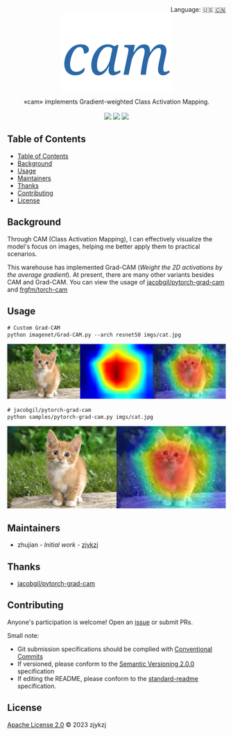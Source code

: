 <div align="right">
  Language:
    🇺🇸
  <a title="Chinese" href="./README.zh-CN.md">🇨🇳</a>
</div>

 <div align="center"><a title="" href="git@github.com:zjykzj/cam.git"><img align="center" src="./imgs/cam.svg"></a></div>

<p align="center">
  «cam» implements Gradient-weighted Class Activation Mapping.
<br>
<br>
  <a href="https://github.com/RichardLitt/standard-readme"><img src="https://img.shields.io/badge/standard--readme-OK-green.svg?style=flat-square"></a>
  <a href="https://conventionalcommits.org"><img src="https://img.shields.io/badge/Conventional%20Commits-1.0.0-yellow.svg"></a>
  <a href="http://commitizen.github.io/cz-cli/"><img src="https://img.shields.io/badge/commitizen-friendly-brightgreen.svg"></a>
</p>

## Table of Contents

- [Table of Contents](#table-of-contents)
- [Background](#background)
- [Usage](#usage)
- [Maintainers](#maintainers)
- [Thanks](#thanks)
- [Contributing](#contributing)
- [License](#license)

## Background

Through CAM (Class Activation Mapping), I can effectively visualize the model's focus on images, helping me better apply them to practical scenarios.

This warehouse has implemented Grad-CAM (*Weight the 2D activations by the average gradient*). At present, there are many other variants besides CAM and Grad-CAM. You can view the usage
of [jacobgil/pytorch-grad-cam](https://github.com/jacobgil/pytorch-grad-cam)
and [frgfm/torch-cam](https://github.com/frgfm/torch-cam)

## Usage

```shell
# Custom Grad-CAM
python imagenet/Grad-CAM.py --arch resnet50 imgs/cat.jpg
```

![](./imgs/cmp.jpg)

```shell
# jacobgil/pytorch-grad-cam
python samples/pytorch-grad-cam.py imgs/cat.jpg
```

![](./imgs/cmp_v2.jpg)

## Maintainers

* zhujian - *Initial work* - [zjykzj](https://github.com/zjykzj)

## Thanks

* [jacobgil/pytorch-grad-cam](https://github.com/jacobgil/pytorch-grad-cam)

## Contributing

Anyone's participation is welcome! Open an [issue](https://github.com/zjykzj/cam/issues) or submit PRs.

Small note:

* Git submission specifications should be complied
  with [Conventional Commits](https://www.conventionalcommits.org/en/v1.0.0-beta.4/)
* If versioned, please conform to the [Semantic Versioning 2.0.0](https://semver.org) specification
* If editing the README, please conform to the [standard-readme](https://github.com/RichardLitt/standard-readme)
  specification.

## License

[Apache License 2.0](LICENSE) © 2023 zjykzj